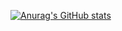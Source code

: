 [![Anurag's GitHub stats](https://github-readme-stats.vercel.app/api?username=q-inho)](https://github.com/anuraghazra/github-readme-stats)
<!--
**q-inho/q-inho** is a ✨ _special_ ✨ repository because its `README.md` (this file) appears on your GitHub profile.

Here are some ideas to get you started:

- 🔭 I’m currently working on ...
- 🌱 I’m currently learning ...
- 👯 I’m looking to collaborate on ...
- 🤔 I’m looking for help with ...
- 💬 Ask me about ...
- 📫 How to reach me: ...
- 😄 Pronouns: ...
- ⚡ Fun fact: ...
-->
